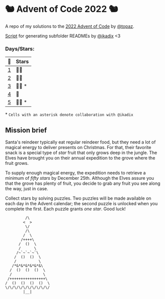 # 🐿️ Advent of Code 2022 🐿️ 
A repo of my solutions to the [2022 Advent of Code](https://adventofcode.com/2022/) by [@topaz](https://github.com/topaz).

[Script](getDayInformation.js) for generating subfolder READMEs by [@ikadix](https://github.com/ikadix) <3
 

### Days/Stars:
|📅          |Stars|
|------------|-----|
| [1](day1) | 🌟🌟 |
| [2](day2) | 🌟🌟 |
| [3](day3) | 🌟🌟 *|
| [4](day4) | 🌟 |
| [5](day5) | 🌟🌟 *|

<p>* <code>Cells with an asterisk denote collaboration with @ikadix</code></p>

## Mission brief
<article class="day-desc"><p>Santa's reindeer typically eat regular reindeer food, but they need a lot of magical energy to deliver presents on Christmas. For that, their favorite snack is a special type of <em class="star">star</em> fruit that only grows deep in the jungle. The Elves have brought you on their annual expedition to the grove where the fruit grows.</p>
<p>To supply enough magical energy, the expedition needs to retrieve a minimum of <em class="star">fifty stars</em> by December 25th. Although the Elves assure you that the grove has plenty of fruit, you decide to grab any fruit you see along the way, just in case.</p>
<p>Collect stars by solving puzzles.  Two puzzles will be made available on each day in the Advent calendar; the second puzzle is unlocked when you complete the first.  Each puzzle grants <em class="star">one star</em>. Good luck!</p>
</article>


             /\
            <  >
             \/
             /\
            /  \
           /++++\
          /  ()  \
          /      \
         /~`~`~`~`\
        /  ()  ()  \
        /          \
       /*&*&*&*&*&*&\
      /  ()  ()  ()  \
      /              \
     /++++++++++++++++\
    /  ()  ()  ()  ()  \
    \/\/\/\/\/\/\/\/\/\/
            |__|
